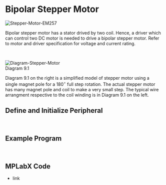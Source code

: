 # Bipolar Stepper Motor

![Stepper-Motor-EM257](https://github.com/user-attachments/assets/9e7d37e2-90f5-4b76-ab52-3e1ae5d8dac5)
<br/>

Bipolar stepper motor has a stator drived by two coil. Hence, a driver which can control two DC motor is needed to drive a bipolar stepper motor. Refer to motor and driver specification for voltage and current rating.
<br/>

<br/>

![Diagram-Stepper-Motor](https://github.com/user-attachments/assets/6276f312-ebeb-426c-beb8-196cbf77a9c7)
<br/>
Diagram 9.1

Diagram 9.1 on the right is a simplified model of stepper motor using a single magnet pole for a $180^\circ$ full step rotation. The actual stepper motor has many magnet pole and coil to make a very small step. The typical wire arrangment respective to the coil winding is in Diagram 9.1 on the left.

## Define and Initialize Peripheral

<br/>

## Example Program

<br/>

## MPLabX Code

* link
<br/>

<br/>
